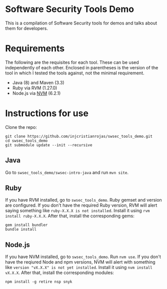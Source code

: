 # Software Security Tools Demo

This is a compilation of Software Security tools for demos and talks about them
for developers.

# Requirements

The following are the requisites for each tool. These can be used independently
of each other. Enclosed in parentheses is the version of the tool in which I
tested the tools against, not the minimal requirement.

* Java (8) and Maven (3.3)
* Ruby via RVM (1.27.0)
* Node.js via [NVM](https://github.com/creationix/nvm) (6.2.1)

# Instructions for use

Clone the repo:

```shell
git clone https://github.com/injcristianrojas/swsec_tools_demo.git
cd swsec_tools_demo
git submodule update --init --recursive
```

## Java

Go to `swsec_tools_demo/swsec-intro-java` and run `mvn site`.

## Ruby

If you have RVM installed, go to `swsec_tools_demo`. Ruby gemset and version are
configured. If you don't have the required Ruby version, RVM will alert saying
something like `ruby-X.X.X is not installed`. Install it using
`rvm install ruby-X.X.X`. After that, install the corresponding gems:

```shell
gem install bundler
bundle install
```

## Node.js

If you have NVM installed, go to `swsec_tools_demo`. Run `nvm use`. If you don't
have the reqiured Node and npm versions, NVM will alert with something like
`version "vX.X.X" is not yet installed`. Install it using `nvm install vX.X.X`.
After that, install the corresponding modules:

```shell
npm install -g retire nsp snyk
```
